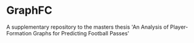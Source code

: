 # GraphFC
A supplementary repository to the masters thesis 'An Analysis of Player-Formation Graphs for Predicting Football Passes'
